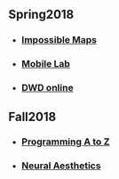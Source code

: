 ## Spring2018

- ### [Impossible Maps](https://ellacyt.github.io/ImpossibleMaps/)
- ### [Mobile Lab](https://ellacyt.github.io/mobilelab/)
- ### [DWD online](https://ellacyt.github.io/DWD_online/)


## Fall2018

- ### [Programming A to Z](https://ellacyt.github.io/ProgrammingAtoZ/)
- ### [Neural Aesthetics](https://ellacyt.github.io/NeuralAesthetics/)
